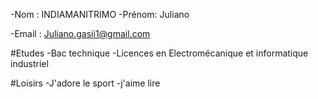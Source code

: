 -Nom : INDIAMANITRIMO
-Prénom: Juliano

-Email : Juliano.gasii1@gmail.com

#Etudes
-Bac technique 
-Licences en Electromécanique et informatique industriel

#Loisirs
-J'adore le sport
-j'aime lire